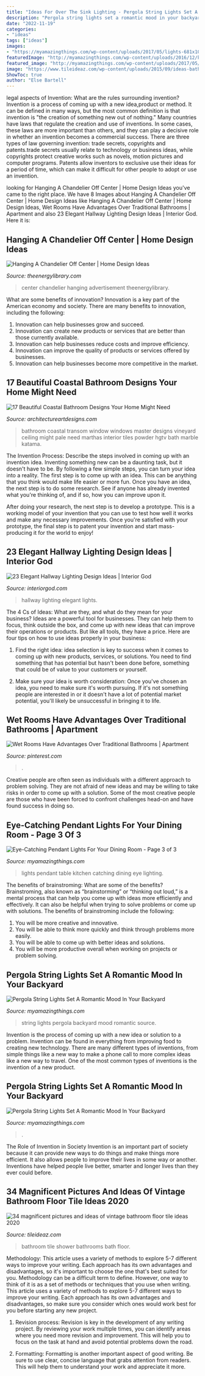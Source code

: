 ```yaml
---
title: "Ideas For Over The Sink Lighting - Pergola String Lights Set A Romantic Mood In Your Backyard"
description: "Pergola string lights set a romantic mood in your backyard"
date: "2022-11-19"
categories:
- "ideas"
tags: ["ideas"]
images:
- "https://myamazingthings.com/wp-content/uploads/2017/05/lights-681x1024.jpg"
featuredImage: "http://myamazingthings.com/wp-content/uploads/2016/12/kitchen-pendant-lighting-over-table-pendant-lights-over-table-3babbec0a3bf7d32-1024x768.jpg"
featured_image: "http://myamazingthings.com/wp-content/uploads/2017/05/string-lights.jpg"
image: "https://www.tileideaz.com/wp-content/uploads/2015/09/ideas-bathroom-admirable-white-soaker-freestanding-tubs-also-toilet-and-white-console-vanity-on-white-wood-tile-feat-white-shower-curtain-in-black-and-white-vintage-bathrooms-decorating-ideas-admirab.jpg"
ShowToc: true
author: "Else Bartell"
---
```



legal aspects of Invention: What are the rules surrounding invention?
Invention is a process of coming up with a new idea,product or method. It can be defined in many ways, but the most common definition is that invention is "the creation of something new out of nothing." Many countries have laws that regulate the creation and use of inventions. In some cases, these laws are more important than others, and they can play a decisive role in whether an invention becomes a commercial success.
There are three types of law governing invention: trade secrets, copyrights and patents.trade secrets usually relate to technology or business ideas, while copyrights protect creative works such as novels, motion pictures and computer programs. Patents allow inventors to exclusive use their ideas for a period of time, which can make it difficult for other people to adopt or use an invention.

	

		
looking for Hanging A Chandelier Off Center | Home Design Ideas you've came to the right place. We have 8 Images about Hanging A Chandelier Off Center | Home Design Ideas like Hanging A Chandelier Off Center | Home Design Ideas, Wet Rooms Have Advantages Over Traditional Bathrooms | Apartment and also 23 Elegant Hallway Lighting Design Ideas | Interior God. Here it is:
		
    
## Hanging A Chandelier Off Center | Home Design Ideas

<img loading=lazy src="http://www.theenergylibrary.com/wp-content/uploads/2015/09/hanging-a-chandelier-off-center.jpg" onerror="this.onerror=null;this.src='https://tse1.mm.bing.net/th?id=OIP.6bFbXmtNhjjqFCLtwFIpGAHaLQ&amp;pid=15.1';" alt="Hanging A Chandelier Off Center | Home Design Ideas">

_Source: theenergylibrary.com_

>center chandelier hanging advertisement theenergylibrary. 

	

What are some benefits of innovation?
Innovation is a key part of the American economy and society. There are many benefits to innovation, including the following: 
1. Innovation can help businesses grow and succeed. 
2. Innovation can create new products or services that are better than those currently available. 
3. Innovation can help businesses reduce costs and improve efficiency. 
4. Innovation can improve the quality of products or services offered by businesses. 
5. Innovation can help businesses become more competitive in the market.

    
## 17 Beautiful Coastal Bathroom Designs Your Home Might Need

<img loading=lazy src="http://www.architectureartdesigns.com/wp-content/uploads/2015/05/17-Beautiful-Coastal-Bathroom-Designs-Your-Home-Might-Need-13-630x917.jpg" onerror="this.onerror=null;this.src='https://tse1.mm.bing.net/th?id=OIP._nrrVw8MmrwVlNni5fonjAHaKx&amp;pid=15.1';" alt="17 Beautiful Coastal Bathroom Designs Your Home Might Need">

_Source: architectureartdesigns.com_

>bathroom coastal transom window windows master designs vineyard ceiling might pale need marthas interior tiles powder hgtv bath marble katama. 

	

The Invention Process: Describe the steps involved in coming up with an invention idea.
Inventing something new can be a daunting task, but it doesn't have to be. By following a few simple steps, you can turn your idea into a reality.
The first step is to come up with an idea. This can be anything that you think would make life easier or more fun. Once you have an idea, the next step is to do some research. See if anyone has already invented what you're thinking of, and if so, how you can improve upon it.

After doing your research, the next step is to develop a prototype. This is a working model of your invention that you can use to test how well it works and make any necessary improvements. Once you're satisfied with your prototype, the final step is to patent your invention and start mass-producing it for the world to enjoy!

    
## 23 Elegant Hallway Lighting Design Ideas | Interior God

<img loading=lazy src="http://interiorgod.com/wp-content/uploads/2016/04/Hallway-Funky-Black-Pendant-Lights-Arched-Doorways.jpeg" onerror="this.onerror=null;this.src='https://tse4.mm.bing.net/th?id=OIP.kRssg5vlHd91baz4-gelswHaJ4&amp;pid=15.1';" alt="23 Elegant Hallway Lighting Design Ideas | Interior God">

_Source: interiorgod.com_

>hallway lighting elegant lights. 

	

The 4 Cs of Ideas: What are they, and what do they mean for your business?
Ideas are a powerful tool for businesses. They can help them to focus, think outside the box, and come up with new ideas that can improve their operations or products. But like all tools, they have a price. Here are four tips on how to use ideas properly in your business:
1. Find the right idea: idea selection is key to success when it comes to coming up with new products, services, or solutions. You need to find something that has potential but hasn't been done before, something that could be of value to your customers or yourself.

2. Make sure your idea is worth consideration: Once you've chosen an idea, you need to make sure it's worth pursuing. If it's not something people are interested in or it doesn't have a lot of potential market potential, you'll likely be unsuccessful in bringing it to life.

    
## Wet Rooms Have Advantages Over Traditional Bathrooms | Apartment

<img loading=lazy src="https://i.pinimg.com/736x/98/57/8f/98578f9c6c9d8748dc0564c024e6cf0b.jpg" onerror="this.onerror=null;this.src='https://tse1.mm.bing.net/th?id=OIP.cVvUFQYGB8Zt--nH5hW0UAHaLI&amp;pid=15.1';" alt="Wet Rooms Have Advantages Over Traditional Bathrooms | Apartment">

_Source: pinterest.com_

>. 

	

Creative people are often seen as individuals with a different approach to problem solving. They are not afraid of new ideas and may be willing to take risks in order to come up with a solution. Some of the most creative people are those who have been forced to confront challenges head-on and have found success in doing so.

    
## Eye-Catching Pendant Lights For Your Dining Room - Page 3 Of 3

<img loading=lazy src="http://myamazingthings.com/wp-content/uploads/2016/12/kitchen-pendant-lighting-over-table-pendant-lights-over-table-3babbec0a3bf7d32-1024x768.jpg" onerror="this.onerror=null;this.src='https://tse4.mm.bing.net/th?id=OIP.emJdN-nwcN685-3xY12vVwHaFj&amp;pid=15.1';" alt="Eye-Catching Pendant Lights For Your Dining Room - Page 3 of 3">

_Source: myamazingthings.com_

>lights pendant table kitchen catching dining eye lighting. 

	

The benefits of brainstroming: What are some of the benefits?
Brainstroming, also known as “brainstorming” or “thinking out loud,” is a mental process that can help you come up with ideas more efficiently and effectively. It can also be helpful when trying to solve problems or come up with solutions. The benefits of brainstroming include the following: 
1. You will be more creative and innovative.
2. You will be able to think more quickly and think through problems more easily.
3. You will be able to come up with better ideas and solutions.
4. You will be more productive overall when working on projects or problem solving.

    
## Pergola String Lights Set A Romantic Mood In Your Backyard

<img loading=lazy src="http://myamazingthings.com/wp-content/uploads/2017/05/string-lights.jpg" onerror="this.onerror=null;this.src='https://tse1.mm.bing.net/th?id=OIP.puvU5PL96VWoNjmo7_f_HQHaF7&amp;pid=15.1';" alt="Pergola String Lights Set A Romantic Mood In Your Backyard">

_Source: myamazingthings.com_

>string lights pergola backyard mood romantic source. 

	

Invention is the process of coming up with a new idea or solution to a problem. Invention can be found in everything from improving food to creating new technology. There are many different types of inventions, from simple things like a new way to make a phone call to more complex ideas like a new way to travel. One of the most common types of inventions is the invention of a new product.

    
## Pergola String Lights Set A Romantic Mood In Your Backyard

<img loading=lazy src="https://myamazingthings.com/wp-content/uploads/2017/05/lights-681x1024.jpg" onerror="this.onerror=null;this.src='https://tse3.mm.bing.net/th?id=OIP.prkKD0mn6hFouU0XxfEJpQHaLI&amp;pid=15.1';" alt="Pergola String Lights Set A Romantic Mood In Your Backyard">

_Source: myamazingthings.com_

>. 

	

The Role of Invention in Society
Invention is an important part of society because it can provide new ways to do things and make things more efficient. It also allows people to improve their lives in some way or another. Inventions have helped people live better, smarter and longer lives than they ever could before.

    
## 34 Magnificent Pictures And Ideas Of Vintage Bathroom Floor Tile Ideas 2020

<img loading=lazy src="https://www.tileideaz.com/wp-content/uploads/2015/09/ideas-bathroom-admirable-white-soaker-freestanding-tubs-also-toilet-and-white-console-vanity-on-white-wood-tile-feat-white-shower-curtain-in-black-and-white-vintage-bathrooms-decorating-ideas-admirab.jpg" onerror="this.onerror=null;this.src='https://tse1.mm.bing.net/th?id=OIP.CY2Xnppnka8yq_TeZ7SUJAHaKb&amp;pid=15.1';" alt="34 magnificent pictures and ideas of vintage bathroom floor tile ideas 2020">

_Source: tileideaz.com_

>bathroom tile shower bathrooms bath floor. 

	

Methodology: This article uses a variety of methods to explore 5-7 different ways to improve your writing. Each approach has its own advantages and disadvantages, so it's important to choose the one that's best suited for you.
Methodology can be a difficult term to define. However, one way to think of it is as a set of methods or techniques that you use when writing. This article uses a variety of methods to explore 5-7 different ways to improve your writing. Each approach has its own advantages and disadvantages, so make sure you consider which ones would work best for you before starting any new project.
1) Revision process: Revision is key in the development of any writing project. By reviewing your work multiple times, you can identify areas where you need more revision and improvement. This will help you to focus on the task at hand and avoid potential problems down the road.

2) Formatting: Formatting is another important aspect of good writing. Be sure to use clear, concise language that grabs attention from readers. This will help them to understand your work and appreciate it more.

